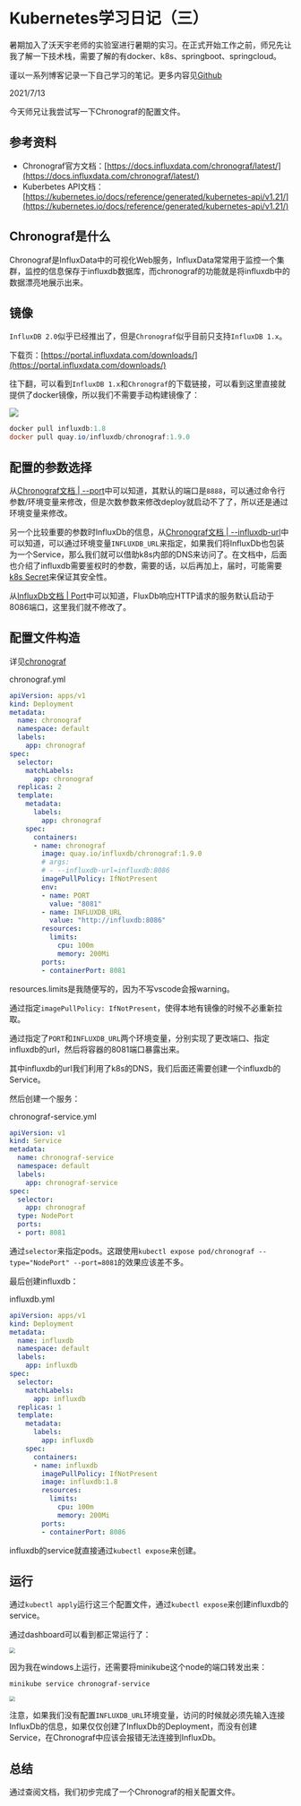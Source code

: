 # Kubernetes学习日记（三）

暑期加入了沃天宇老师的实验室进行暑期的实习。在正式开始工作之前，师兄先让我了解一下技术栈，需要了解的有docker、k8s、springboot、springcloud。

谨以一系列博客记录一下自己学习的笔记。更多内容见[Github](https://github.com/SnowPhoenix0105/BackEndLearning)


2021/7/13

今天师兄让我尝试写一下Chronograf的配置文件。

## 参考资料

* Chronograf官方文档：[https://docs.influxdata.com/chronograf/latest/](https://docs.influxdata.com/chronograf/latest/)
* Kuberbetes API文档：[https://kubernetes.io/docs/reference/generated/kubernetes-api/v1.21/](https://kubernetes.io/docs/reference/generated/kubernetes-api/v1.21/)


## Chronograf是什么


Chronograf是InfluxData中的可视化Web服务，InfluxData常常用于监控一个集群，监控的信息保存于influxdb数据库，而chronograf的功能就是将influxdb中的数据漂亮地展示出来。


## 镜像

`InfluxDB 2.0`似乎已经推出了，但是`Chronograf`似乎目前只支持`InfluxDB 1.x`。

下载页：[https://portal.influxdata.com/downloads/](https://portal.influxdata.com/downloads/)

往下翻，可以看到`InfluxDB 1.x`和`Chronograf`的下载链接，可以看到这里直接就提供了docker镜像，所以我们不需要手动构建镜像了：

<img src="./images/downloadpage.png" sytle="zoon: 60%">

```powershell
docker pull influxdb:1.8
docker pull quay.io/influxdb/chronograf:1.9.0
```

## 配置的参数选择

从[Chronograf文档 | --port](https://docs.influxdata.com/chronograf/v1.9/administration/config-options/#--port)中可以知道，其默认的端口是`8888`，可以通过命令行参数/环境变量来修改，但是次数参数来修改deploy就启动不了了，所以还是通过环境变量来修改。

另一个比较重要的参数时InfluxDb的信息，从[Chronograf文档 | --influxdb-url](https://docs.influxdata.com/chronograf/v1.9/administration/config-options/#--influxdb-url)中可以知道，可以通过环境变量`INFLUXDB_URL`来指定，如果我们将InfluxDb也包装为一个Service，那么我们就可以借助k8s内部的DNS来访问了。在文档中，后面也介绍了influxdb需要鉴权时的参数，需要的话，以后再加上，届时，可能需要[k8s Secret](https://kubernetes.io/zh/docs/tasks/configmap-secret/managing-secret-using-kubectl/)来保证其安全性。

从[InfluxDb文档 | Port](https://docs.influxdata.com/influxdb/v1.8/administration/ports/)中可以知道，FluxDb响应HTTP请求的服务默认启动于8086端口，这里我们就不修改了。

## 配置文件构造

详见[chronograf](../chronograf/)

chronograf.yml
```yml
apiVersion: apps/v1
kind: Deployment
metadata:
  name: chronograf
  namespace: default
  labels:
    app: chronograf
spec:
  selector:
    matchLabels:
      app: chronograf
  replicas: 2
  template:
    metadata:
      labels:
        app: chronograf
    spec:
      containers:
      - name: chronograf
        image: quay.io/influxdb/chronograf:1.9.0
        # args:
        # - --influxdb-url=influxdb:8086
        imagePullPolicy: IfNotPresent
        env:
        - name: PORT
          value: "8081"
        - name: INFLUXDB_URL
          value: "http://influxdb:8086"
        resources:
          limits:
            cpu: 100m
            memory: 200Mi
        ports:
        - containerPort: 8081
```

resources.limits是我随便写的，因为不写vscode会报warning。

通过指定`imagePullPolicy: IfNotPresent`，使得本地有镜像的时候不必重新拉取。

通过指定了`PORT`和`INFLUXDB_URL`两个环境变量，分别实现了更改端口、指定influxdb的url，然后将容器的8081端口暴露出来。

其中influxdb的url我们利用了k8s的DNS，我们后面还需要创建一个influxdb的Service。

然后创建一个服务：

chronograf-service.yml
```yml
apiVersion: v1
kind: Service
metadata:
  name: chronograf-service
  namespace: default
  labels:
    app: chronograf-service
spec:
  selector:
    app: chronograf
  type: NodePort 
  ports: 
  - port: 8081
```

通过`selector`来指定pods。这跟使用`kubectl expose pod/chronograf --type="NodePort" --port=8081`的效果应该差不多。

最后创建influxdb：

influxdb.yml
```yml
apiVersion: apps/v1
kind: Deployment
metadata:
  name: influxdb
  namespace: default
  labels:
    app: influxdb
spec:
  selector:
    matchLabels:
      app: influxdb
  replicas: 1
  template:
    metadata:
      labels:
        app: influxdb
    spec:
      containers:
      - name: influxdb
        imagePullPolicy: IfNotPresent
        image: influxdb:1.8
        resources:
          limits:
            cpu: 100m
            memory: 200Mi
        ports:
        - containerPort: 8086
```

influxdb的service就直接通过`kubectl expose`来创建。

## 运行

通过`kubectl apply`运行这三个配置文件，通过`kubectl expose`来创建influxdb的service。

通过dashboard可以看到都正常运行了：

<img src="./images/chronograf-dashboard.png" style="zoom: 60%">

因为我在windows上运行，还需要将minikube这个node的端口转发出来：

```powershell
minikube service chronograf-service
```

<img src="./images/chronograf-success.png" style="zoom: 60%">

注意，如果我们没有配置`INFLUXDB_URL`环境变量，访问的时候就必须先输入连接InfluxDb的信息，如果仅仅创建了InfluxDb的Deployment，而没有创建Service，在Chronograf中应该会报错无法连接到InfluxDb。



## 总结

通过查阅文档，我们初步完成了一个Chronograf的相关配置文件。

